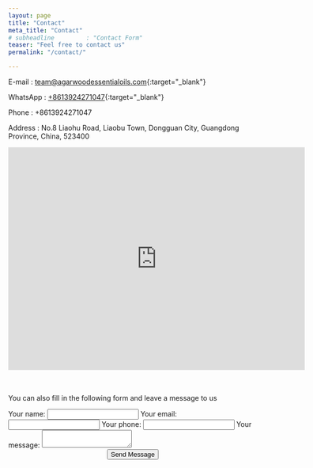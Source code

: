 ```yaml
---
layout: page
title: "Contact"
meta_title: "Contact"
# subheadline         : "Contact Form"
teaser: "Feel free to contact us"
permalink: "/contact/"

---
```

E-mail : [team@agarwoodessentialoils.com](mailto:team@agarwoodessentialoils.com){:target="_blank"}

WhatsApp : [+8613924271047](https://wa.me/8613924271047){:target="_blank"}

Phone : +8613924271047

Address : No.8 Liaohu Road, Liaobu Town, Dongguan City, Guangdong Province, China, 523400
<!-- google map 开始-->

<iframe src="https://www.google.com/maps/embed?pb=!1m18!1m12!1m3!1d3673.2180497938157!2d113.89679431535372!3d22.979007923720292!2m3!1f0!2f0!3f0!3m2!1i1024!2i768!4f13.1!3m3!1m2!1s0x34039d98c14dbc11%3A0xe95a6af9eb92e98a!2sLiaohu%20Road!5e0!3m2!1sen!2s!4v1651379913347!5m2!1sen!2s" width="600" height="450" style="border:0;" allowfullscreen="" loading="lazy" referrerpolicy="no-referrer-when-downgrade"></iframe>

<!-- google map 结束-->

<br><br>
You can also fill in the following form and leave a message to us

<!-- modify this form HTML and place wherever you want your form -->
<form
  action="https://formspree.io/f/xknyqrvq"
  method="POST"
>
  <label>
    Your name:
    <input type="text" name="name">
  </label>
   <label>
    Your email:
    <input type="email" name="email">
  </label>
  <label>
    Your phone:
    <input type="tel" name="phone">
  </label>   
  <label>
    Your message:
    <textarea name="message"></textarea>
  </label>
  <!-- your other form fields go here -->
  <center><button type="submit">Send Message</button></center>
</form>

<!-- <div id="wufoo-zr01gft16qjm0z"> Fill out my <a href="https://weegier.wufoo.com/forms/zr01gft16qjm0z">online form</a>. </div> <script type="text/javascript"> var zr01gft16qjm0z; (function(d, t) { var s = d.createElement(t), options = { 'userName':'weegier', 'formHash':'zr01gft16qjm0z', 'autoResize':true, 'height':'863', 'async':true, 'host':'wufoo.com', 'header':'show', 'ssl':true }; s.src = ('https:' == d.location.protocol ?'https://':'http://') + 'secure.wufoo.com/scripts/embed/form.js'; s.onload = s.onreadystatechange = function() { var rs = this.readyState; if (rs) if (rs != 'complete') if (rs != 'loaded') return; try { zr01gft16qjm0z = new WufooForm(); zr01gft16qjm0z.initialize(options); zr01gft16qjm0z.display(); } catch (e) { } }; var scr = d.getElementsByTagName(t)[0], par = scr.parentNode; par.insertBefore(s, scr); })(document, 'script'); </script> -->


<!-- Contact -->
<!-- <section class="page-section" id="{{ site.data.sitetext[site.locale].contact.section | default: "contact" }}">
  <div class="container">
    <div class="row">
      <div class="col-lg-12 text-center">
        <h2 class="section-heading text-uppercase">
          {{ site.data.sitetext[site.locale].contact.title | markdownify | default: Contact Us }}</h2>
        <h3 class="section-subheading text-muted">{{ site.data.sitetext[site.locale].contact.text | default: "" }}</h3>
      </div>
    </div>
    <div class="row">
      <div class="col-lg-12">
        <form id="contactForm"
          action="https://formspree.io/f/xknyqrvq"
          novalidate="novalidate" method="POST">
          <!--name="sentMessage"-->
<!--           <div class="row">
            <div class="col-md-6">
              <div class="form-group">
                <input name="name" class="form-control" id="name" type="text"
                  placeholder="{{ site.data.sitetext[site.locale].contact.name | default: "Name*" }}"
                  required="required" data-validation-required-message="{{ site.data.sitetext[site.locale].contact.name-validation | default: "Please enter your name." }}">
                <p class="help-block text-danger"></p>
              </div>
              <div class="form-group">
                <input name="_replyto" class="form-control" id="email" type="email"
                  placeholder="{{ site.data.sitetext[site.locale].contact.email | default: "Email*" }}"
                  required="required" data-validation-required-message="{{ site.data.sitetext[site.locale].contact.email-validation | default: "Please enter your email address." }}">
                <p class="help-block text-danger"></p>
              </div>
              <div class="form-group">
                <input name="phone" class="form-control" id="phone" type="tel"
                  placeholder="{{ site.data.sitetext[site.locale].contact.phone | default: "Phone Number*" }}"
                  required="required" data-validation-required-message="{{ site.data.sitetext[site.locale].contact.phone-validation | default: "Please enter your phone number." }}">
                <p class="help-block text-danger"></p>
              </div>
            </div>
            <div class="col-md-6">
              <div class="form-group">
                <textarea name="message" class="form-control" id="message"
                  placeholder="{{ site.data.sitetext[site.locale].contact.message | default: "Message*" }}"
                  required="required" data-validation-required-message="{{ site.data.sitetext[site.locale].contact.message-validation | default: "Please enter a message." }}">
                </textarea>
                <p class="help-block text-danger"></p>
              </div>
            </div>
            <input type="hidden" name="_subject" id="email-subject"
              value="{{ site.data.sitetext[site.locale].contact.subject | default: "Contact Form Submission" }}">
            <div class="clearfix"></div>
            <div class="col-lg-12 text-center">
              <div id="success"></div>
              <button id="sendMessageButton" class="btn btn-primary btn-xl text-uppercase"
                type="submit">{{ site.data.sitetext[site.locale].contact.submit | default: "Send Message" }}</button>
            </div>
            <input type="text" name="_gotcha" style="display:none">
            <input type="hidden" name="_next" value="#" />
          </div>
        </form>
      </div>
    </div>
  </div>
</section>  

-->



<!-- End Contact -->

<!-- 
<form id="fs-frm" name="registration-form" accept-charset="utf-8" action="https://formspree.io/f/xknyqrvq" method="post">
  <fieldset id="fs-frm-inputs">
    <label for="full-name">Full Name</label>
    <input type="text" name="name" id="full-name" placeholder="First and Last" required="">
    <label for="email-address">Email Address</label>
    <input type="email" name="_replyto" id="email-address" placeholder="email@domain.tld" required="">
    <label for="street-address">Street Address</label>
    <input type="text" name="street" id="street-address" placeholder="Street" required="">
    <fieldset class="locale">
      <legend>Locale</legend>
      <input type="text" name="city" placeholder="City" required="">
      <select name="state" required="">
        <option value="" selected="" disabled="">State</option>
      	<option value="AL">Alabama</option>
      	<option value="AK">Alaska</option>
      	<option value="AZ">Arizona</option>
      	<option value="AR">Arkansas</option>
      	<option value="CA">California</option>
      	<option value="CO">Colorado</option>
      	<option value="CT">Connecticut</option>
      	<option value="DE">Delaware</option>
      	<option value="DC">District Of Columbia</option>
      	<option value="FL">Florida</option>
      	<option value="GA">Georgia</option>
      	<option value="HI">Hawaii</option>
      	<option value="ID">Idaho</option>
      	<option value="IL">Illinois</option>
      	<option value="IN">Indiana</option>
      	<option value="IA">Iowa</option>
      	<option value="KS">Kansas</option>
      	<option value="KY">Kentucky</option>
      	<option value="LA">Louisiana</option>
      	<option value="ME">Maine</option>
      	<option value="MD">Maryland</option>
      	<option value="MA">Massachusetts</option>
      	<option value="MI">Michigan</option>
      	<option value="MN">Minnesota</option>
      	<option value="MS">Mississippi</option>
      	<option value="MO">Missouri</option>
      	<option value="MT">Montana</option>
      	<option value="NE">Nebraska</option>
      	<option value="NV">Nevada</option>
      	<option value="NH">New Hampshire</option>
      	<option value="NJ">New Jersey</option>
      	<option value="NM">New Mexico</option>
      	<option value="NY">New York</option>
      	<option value="NC">North Carolina</option>
      	<option value="ND">North Dakota</option>
      	<option value="OH">Ohio</option>
      	<option value="OK">Oklahoma</option>
      	<option value="OR">Oregon</option>
      	<option value="PA">Pennsylvania</option>
      	<option value="RI">Rhode Island</option>
      	<option value="SC">South Carolina</option>
      	<option value="SD">South Dakota</option>
      	<option value="TN">Tennessee</option>
      	<option value="TX">Texas</option>
      	<option value="UT">Utah</option>
      	<option value="VT">Vermont</option>
      	<option value="VA">Virginia</option>
      	<option value="WA">Washington</option>
      	<option value="WV">West Virginia</option>
      	<option value="WI">Wisconsin</option>
      	<option value="WY">Wyoming</option>
      </select>
      <input type="text" name="postal-code" placeholder="12345" required="">
    </fieldset>
    <label for="note">Note</label>
    <textarea rows="2" name="note" id="note" placeholder="Include any additional information"></textarea>
    <input type="hidden" name="_subject" id="email-subject" value="Registration Form Submission">
  </fieldset>
  <input type="submit" value="Register">
</form> 
-->